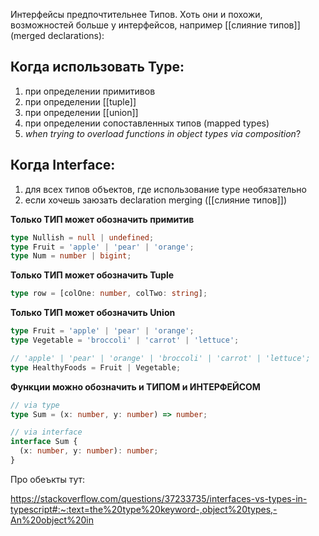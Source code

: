 Интерфейсы предпочтительнее Типов. Хоть они и похожи, возможностей больше у интерфейсов, например [[слияние типов]] (merged declarations):



## Когда использовать Type:
1) при определении примитивов
2) при определении [[tuple]]
3) при определении [[union]]
4) при определении сопоставленных типов (mapped types)
5) *when trying to overload functions in object types via composition*?

## Когда Interface:
1) для всех типов объектов, где использование type необязательно
2) если хочешь заюзать declaration merging ([[слияние типов]])

**Только ТИП может обозначить примитив**
```ts
type Nullish = null | undefined;
type Fruit = 'apple' | 'pear' | 'orange';
type Num = number | bigint;
```
**Только ТИП может обозначить Tuple**
```ts
type row = [colOne: number, colTwo: string];
```
**Только ТИП может обозначить Union**
```ts
type Fruit = 'apple' | 'pear' | 'orange';
type Vegetable = 'broccoli' | 'carrot' | 'lettuce';

// 'apple' | 'pear' | 'orange' | 'broccoli' | 'carrot' | 'lettuce';
type HealthyFoods = Fruit | Vegetable;
```

**Функции можно обозначить и ТИПОМ и ИНТЕРФЕЙСОМ**
```ts
// via type
type Sum = (x: number, y: number) => number;

// via interface
interface Sum {
  (x: number, y: number): number;
}
```

Про обеъкты тут:

https://stackoverflow.com/questions/37233735/interfaces-vs-types-in-typescript#:~:text=the%20type%20keyword-,object%20types,-An%20object%20in

